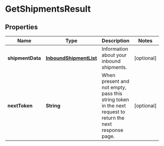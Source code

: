 
# GetShipmentsResult

## Properties
Name | Type | Description | Notes
------------ | ------------- | ------------- | -------------
**shipmentData** | [**InboundShipmentList**](InboundShipmentList.md) | Information about your inbound shipments. |  [optional]
**nextToken** | **String** | When present and not empty, pass this string token in the next request to return the next response page. |  [optional]



